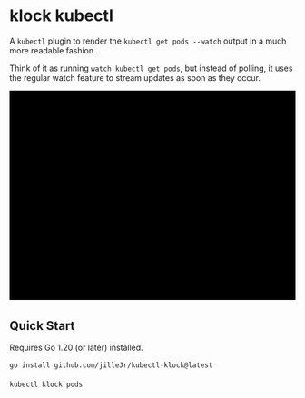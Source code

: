 # klock kubectl

A `kubectl` plugin to render the `kubectl get pods --watch` output in a
much more readable fashion.

Think of it as running `watch kubectl get pods`, but instead of polling,
it uses the regular watch feature to stream updates as soon as they occur.

![demo](./docs/kubectl-klock-demo.gif)

## Quick Start

Requires Go 1.20 (or later) installed.

```sh
go install github.com/jilleJr/kubectl-klock@latest

kubectl klock pods
```


